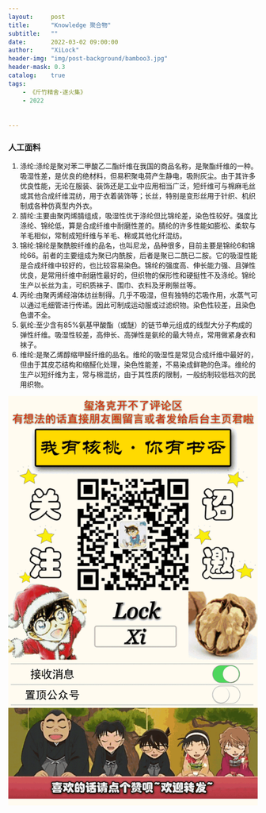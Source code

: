 ```yaml
---
layout:     post
title:      "Knowledge 聚合物"
subtitle:   ""
date:       2022-03-02 09:00:00
author:     "XiLock"
header-img: "img/post-background/bamboo3.jpg"
header-mask: 0.3
catalog:    true
tags:
    - 《斤竹精舍·遂火集》
    - 2022


---
```



### 人工面料
1. 涤纶:涤纶是聚对苯二甲酸乙二酯纤维在我国的商品名称，是聚酯纤维的一种。吸湿性差，是优良的绝材料，但易积聚电荷产生静电，吸附灰尘。由于其许多优良性能，无论在服装、装饰还是工业中应用相当广泛，短纤维可与棉麻毛丝或其他合成纤维混纺，用于衣着装饰等；长丝，特别是变形丝用于针织、机织制成各种仿真型内外衣。
1. 腈纶:主要由聚丙烯腈组成，吸湿性优于涤纶但比锦纶差，染色性较好。强度比涤纶、锦纶低，算是合成纤维中耐磨性差的。腈纶的许多性能如膨松、柔软与羊毛相似，常制成短纤维与羊毛、棉或其他化纤混纺。
1. 锦纶:锦纶是聚酰胺纤维的品名，也叫尼龙，品种很多，目前主要是锦纶6和锦纶66。前者的主要组成为聚已内酰胺，后者是聚已二酰已二胺。它的吸湿性能是合成纤维中较好的，也比较容易染色。锦纶的强度高、伸长能力强、且弹性优良，是常用纤维中耐磨性最好的，但织物的保形性和硬挺性不及涤纶。锦纶生产以长丝为主，可织质袜子、围巾、衣料及牙刷鬃丝等。
1. 丙纶:由聚丙烯经溶体纺丝制得。几乎不吸湿，但有独特的芯吸作用，水蒸气可以通过毛细管进行传递。因此可制成运动服或过滤织物。染色性较差，且染色色谱不全。
1. 氨纶:至少含有85%氨基甲酸酯（或醚）的链节单元组成的线型大分子构成的弹性纤维。吸湿性较差，高伸长、高弹性是氨纶的最大特点，常用做紧身衣和袜子。
1. 维纶:是聚乙烯醇缩甲醛纤维的品名。维纶的吸湿性是常见合成纤维中最好的，但由于其皮芯结构和缩醛化处理，染色性能差，不易染成鲜艳的色泽。维纶的生产以短纤维为主，常与棉混纺，由于其性质的限制，一般纺制较低档次的民用织物。



![](/img/wc-tail.GIF)
